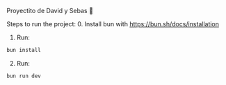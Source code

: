 Proyectito de David y Sebas 🚠

Steps to run the project:
0. Install bun with https://bun.sh/docs/installation
1. Run: 
```bash
bun install
```
2. Run: 
```bash
bun run dev
```